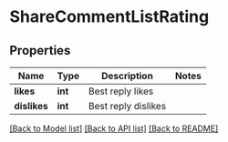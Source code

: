 # ShareCommentListRating

## Properties
Name | Type | Description | Notes
------------ | ------------- | ------------- | -------------
**likes** | **int** | Best reply likes | 
**dislikes** | **int** | Best reply dislikes | 

[[Back to Model list]](../README.md#documentation-for-models) [[Back to API list]](../README.md#documentation-for-api-endpoints) [[Back to README]](../README.md)


